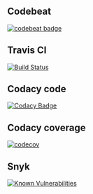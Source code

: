 ## Codebeat
[![codebeat badge](https://codebeat.co/badges/70783ef5-8dbf-4368-83cb-fc447445bcac)](https://codebeat.co/projects/github-com-espegrupo5-proyectoespe-planta-master)

## Travis CI
[![Build Status](https://travis-ci.org/EspeGrupo5/ProyectoESPE-Planta.svg?branch=master)](https://travis-ci.org/EspeGrupo5/ProyectoESPE-Planta)

## Codacy code
[![Codacy Badge](https://api.codacy.com/project/badge/Grade/aac1d4916a354bce965b283cfc561348)](https://www.codacy.com/app/espe.bi.grupo5/ProyectoESPE-Planta?utm_source=github.com&amp;utm_medium=referral&amp;utm_content=EspeGrupo5/ProyectoESPE-Planta&amp;utm_campaign=Badge_Grade)

## Codacy coverage
[![codecov](https://codecov.io/gh/EspeGrupo5/ProyectoESPE-Planta/branch/master/graph/badge.svg)](https://codecov.io/gh/EspeGrupo5/ProyectoESPE-Planta)

## Snyk
[![Known Vulnerabilities](https://snyk.io/test/npm/name/badge.svg)](https://snyk.io/test/npm/name)



